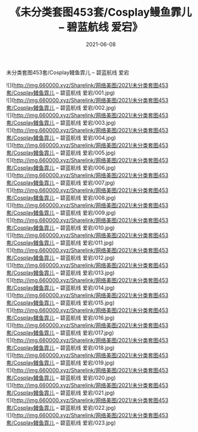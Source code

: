 ﻿---
layout: post
title:  《未分类套图453套/Cosplay鳗鱼霏儿 – 碧蓝航线 爱宕》
date:   2021-06-08
img: http://img.660000.xyz/Sharelink/网络美图/2021/未分类套图453套/Cosplay鳗鱼霏儿 – 碧蓝航线 爱宕/000.jpg
categories: [美女, 清纯, 唯美]
---

未分类套图453套/Cosplay鳗鱼霏儿 – 碧蓝航线 爱宕

 ![](http://img.660000.xyz/Sharelink/网络美图/2021/未分类套图453套/Cosplay鳗鱼霏儿 – 碧蓝航线 爱宕/001.jpg) <br>![](http://img.660000.xyz/Sharelink/网络美图/2021/未分类套图453套/Cosplay鳗鱼霏儿 – 碧蓝航线 爱宕/002.jpg) <br>![](http://img.660000.xyz/Sharelink/网络美图/2021/未分类套图453套/Cosplay鳗鱼霏儿 – 碧蓝航线 爱宕/003.jpg) <br>![](http://img.660000.xyz/Sharelink/网络美图/2021/未分类套图453套/Cosplay鳗鱼霏儿 – 碧蓝航线 爱宕/004.jpg) <br>![](http://img.660000.xyz/Sharelink/网络美图/2021/未分类套图453套/Cosplay鳗鱼霏儿 – 碧蓝航线 爱宕/005.jpg) <br>![](http://img.660000.xyz/Sharelink/网络美图/2021/未分类套图453套/Cosplay鳗鱼霏儿 – 碧蓝航线 爱宕/006.jpg) <br>![](http://img.660000.xyz/Sharelink/网络美图/2021/未分类套图453套/Cosplay鳗鱼霏儿 – 碧蓝航线 爱宕/007.jpg) <br>![](http://img.660000.xyz/Sharelink/网络美图/2021/未分类套图453套/Cosplay鳗鱼霏儿 – 碧蓝航线 爱宕/008.jpg) <br>![](http://img.660000.xyz/Sharelink/网络美图/2021/未分类套图453套/Cosplay鳗鱼霏儿 – 碧蓝航线 爱宕/009.jpg) <br>![](http://img.660000.xyz/Sharelink/网络美图/2021/未分类套图453套/Cosplay鳗鱼霏儿 – 碧蓝航线 爱宕/010.jpg) <br>![](http://img.660000.xyz/Sharelink/网络美图/2021/未分类套图453套/Cosplay鳗鱼霏儿 – 碧蓝航线 爱宕/011.jpg) <br>![](http://img.660000.xyz/Sharelink/网络美图/2021/未分类套图453套/Cosplay鳗鱼霏儿 – 碧蓝航线 爱宕/012.jpg) <br>![](http://img.660000.xyz/Sharelink/网络美图/2021/未分类套图453套/Cosplay鳗鱼霏儿 – 碧蓝航线 爱宕/013.jpg) <br>![](http://img.660000.xyz/Sharelink/网络美图/2021/未分类套图453套/Cosplay鳗鱼霏儿 – 碧蓝航线 爱宕/014.jpg) <br>![](http://img.660000.xyz/Sharelink/网络美图/2021/未分类套图453套/Cosplay鳗鱼霏儿 – 碧蓝航线 爱宕/015.jpg) <br>![](http://img.660000.xyz/Sharelink/网络美图/2021/未分类套图453套/Cosplay鳗鱼霏儿 – 碧蓝航线 爱宕/016.jpg) <br>![](http://img.660000.xyz/Sharelink/网络美图/2021/未分类套图453套/Cosplay鳗鱼霏儿 – 碧蓝航线 爱宕/017.jpg) <br>![](http://img.660000.xyz/Sharelink/网络美图/2021/未分类套图453套/Cosplay鳗鱼霏儿 – 碧蓝航线 爱宕/018.jpg) <br>![](http://img.660000.xyz/Sharelink/网络美图/2021/未分类套图453套/Cosplay鳗鱼霏儿 – 碧蓝航线 爱宕/019.jpg) <br>![](http://img.660000.xyz/Sharelink/网络美图/2021/未分类套图453套/Cosplay鳗鱼霏儿 – 碧蓝航线 爱宕/020.jpg) <br>![](http://img.660000.xyz/Sharelink/网络美图/2021/未分类套图453套/Cosplay鳗鱼霏儿 – 碧蓝航线 爱宕/021.jpg) <br>![](http://img.660000.xyz/Sharelink/网络美图/2021/未分类套图453套/Cosplay鳗鱼霏儿 – 碧蓝航线 爱宕/022.jpg) <br>![](http://img.660000.xyz/Sharelink/网络美图/2021/未分类套图453套/Cosplay鳗鱼霏儿 – 碧蓝航线 爱宕/023.jpg) <br>